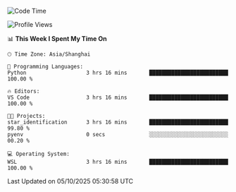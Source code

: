 <!--START_SECTION:waka-->
![Code Time](http://img.shields.io/badge/Code%20Time-3%2C132%20hrs%2034%20mins-blue)

![Profile Views](http://img.shields.io/badge/Profile%20Views-0-blue)

📊 **This Week I Spent My Time On** 

```text
🕑︎ Time Zone: Asia/Shanghai

💬 Programming Languages: 
Python                   3 hrs 16 mins       █████████████████████████   100.00 % 

🔥 Editors: 
VS Code                  3 hrs 16 mins       █████████████████████████   100.00 % 

🐱‍💻 Projects: 
star_identification      3 hrs 16 mins       █████████████████████████   99.80 % 
pyenv                    0 secs              ░░░░░░░░░░░░░░░░░░░░░░░░░   00.20 % 

💻 Operating System: 
WSL                      3 hrs 16 mins       █████████████████████████   100.00 % 
```


 Last Updated on 05/10/2025 05:30:58 UTC
<!--END_SECTION:waka-->